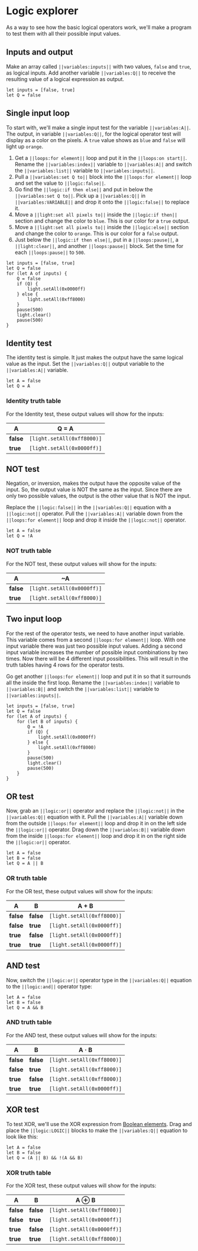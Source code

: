 # Logic explorer

As a way to see how the basic logical operators work, we'll make a program to test them with all their possible input values.

## Inputs and output

Make an array called ``||variables:inputs||`` with two values, ``false`` and ``true``, as logical inputs. Add another variable ``||variables:Q||`` to receive the resulting value of a logical expression as output.

```blocks
let inputs = [false, true]
let Q = false
```

## Single input loop

To start with, we'll make a single input test for the variable ``||variables:A||``. The output, in variable ``||variables:Q||``, for the logical operator test will display as a color on the pixels. A ``true`` value shows as ``blue`` and ``false`` will light up ``orange``.

1. Get a ``||loops:for element||`` loop and put it in the ``||loops:on start||``. Rename the ``||variables:index||`` variable to ``||variables:A||`` and switch the ``||variables:list||`` variable to ``||variables:inputs||``.
2. Pull a ``||variables:set Q to||`` block into the ``||loops:for element||`` loop and set the value to ``||logic:false||``.
3. Go find the ``||logic:if then else||`` and put in below the ``||variables:set Q to||``. Pick up a ``||variables:Q||`` in ``||variables:VARIABLE||`` and drop it onto the ``||logic:false||`` to replace it.
4. Move a ``||light:set all pixels to||`` inside the ``||logic:if then||`` section and change the color to ``blue``. This is our color for a ``true`` output.
5. Move a ``||light:set all pixels to||`` inside the ``||logic:else||`` section and change the color to ``orange``. This is our color for a ``false`` output.
6. Just below the ``||logic:if then else||``, put in a ``||loops:pause||``, a ``||light:clear||``, and another ``||loops:pause||`` block. Set the time for each ``||loops:pause||`` to ``500``.

```blocks
let inputs = [false, true]
let Q = false
for (let A of inputs) {
    Q = false
    if (Q) {
        light.setAll(0x0000ff)
    } else {
        light.setAll(0xff8000)
    }
    pause(500)
    light.clear()
    pause(500)
}
```

## Identity test

The identity test is simple. It just makes the output have the same logical value as the input. Set the ``||variables:Q||`` output variable to the ``||variables:A||`` variable.

```block
let A = false
let Q = A
```

### Identity truth table

For the Identity test, these output values will show for the inputs:

A | Q = A
-|-
**false** | ``[light.setAll(0xff8000)]``
**true** | ``[light.setAll(0x0000ff)]``

## NOT test

Negation, or inversion, makes the output have the opposite value of the input. So, the output value is NOT the same as the input. Since there are only two possible values, the output is the other value that is NOT the input.

Replace the ``||logic:false||`` in the ``||variables:Q||`` equation with a ``||logic:not||`` operator. Pull the ``||variables:A||`` variable down from the ``||loops:for element||`` loop and drop it inside the ``||logic:not||`` operator.

```block
let A = false
let Q = !A
```

### NOT truth table

For the NOT test, these output values will show for the inputs:

A | ~A
-|-
**false** | ``[light.setAll(0x0000ff)]``
**true** | ``[light.setAll(0xff8000)]``

## Two input loop

For the rest of the operator tests, we need to have another input variable. This variable comes from a second ``||loops:for element||`` loop. With one input variable there was just two possible input values. Adding a second input variable increases the number of possible input combinations by two times. Now there will be 4 different input possibilities. This will result in the truth tables having 4 rows for the operator tests.

Go get another ``||loops:for element||`` loop and put it in so that it surrounds all the inside the first loop. Rename the ``||variables:index||`` variable to ``||variables:B||`` and switch the ``||variables:list||`` variable to ``||variables:inputs||``.

```blocks
let inputs = [false, true]
let Q = false
for (let A of inputs) {
    for (let B of inputs) {
        Q = !A
        if (Q) {
            light.setAll(0x0000ff)
        } else {
            light.setAll(0xff8000)
        }
        pause(500)
        light.clear()
        pause(500)
    }
}
```

## OR test

Now, grab an ``||logic:or||`` operator and replace the ``||logic:not||`` in the ``||variables:Q||`` equation with it. Pull the ``||variables:A||`` variable down from the outside ``||loops:for element||`` loop and drop it in on the left side the ``||logic:or||`` operator. Drag down the ``||variables:B||`` variable down from the inside ``||loops:for element||`` loop and drop it in on the right side the ``||logic:or||`` operator.

```block
let A = false
let B = false
let Q = A || B
```
### OR truth table

For the OR test, these output values will show for the inputs:

A | B | A + B
-|-|-
**false** | **false** |  ``[light.setAll(0xff8000)]``
**false** | **true** |  ``[light.setAll(0x0000ff)]``
**true** | **false** |  ``[light.setAll(0x0000ff)]``
**true** | **true** |  ``[light.setAll(0x0000ff)]``

## AND test

Now, switch the ``||logic:or||`` operator type in the ``||variables:Q||`` equation to the ``||logic:and||`` operator type:

```block
let A = false
let B = false
let Q = A && B
```

### AND truth table

For the AND test, these output values will show for the inputs:

A | B | A · B
-|-|-
**false** | **false** |  ``[light.setAll(0xff8000)]``
**false** | **true** |  ``[light.setAll(0xff8000)]``
**true** | **false** |  ``[light.setAll(0xff8000)]``
**true** | **true** |  ``[light.setAll(0x0000ff)]``

## XOR test

To test XOR, we'll use the XOR expression from [Boolean elements](/learnsystem/logic-lab/elements#xor). Drag and place the ``||logic:LOGIC||`` blocks to make the ``||variables:Q||`` equation to look like this:

```block
let A = false
let B = false
let Q = (A || B) && !(A && B)
```
### XOR truth table

For the XOR test, these output values will show for the inputs:

A | B | A ⊕ B
-|-|-
**false** | **false** |  ``[light.setAll(0xff8000)]``
**false** | **true** |  ``[light.setAll(0x0000ff)]``
**true** | **false** |  ``[light.setAll(0x0000ff)]``
**true** | **true** |  ``[light.setAll(0xff8000)]``
